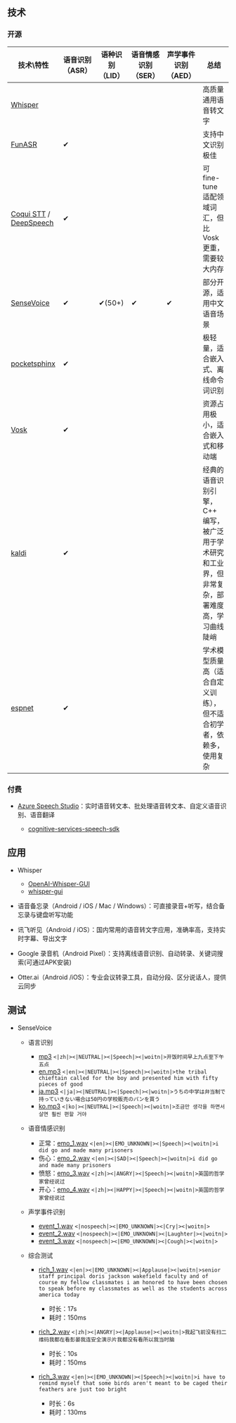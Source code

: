## 技术

### 开源

| 技术\特性 | 语音识别（ASR） | 语种识别（LID） | 语音情感识别（SER） | 声学事件识别（AED） | 总结 |
| --- | --- | --- | --- | --- | --- |
| [Whisper](https://github.com/openai/whisper) | | | | | 高质量通用语音转文字 |
| [FunASR](https://github.com/modelscope/FunASR) | ✔ | | | | 支持中文识别极佳 |
| [Coqui STT](https://github.com/coqui-ai/STT) / [DeepSpeech](https://github.com/mozilla/DeepSpeech) | ✔ | | | | 可 fine-tune 适配领域词汇，但比 Vosk 更重，需要较大内存 |
| [SenseVoice](https://github.com/FunAudioLLM/SenseVoice) | ✔ | ✔(50+) | ✔ | ✔ | 部分开源，适用中文语音场景 |
| [pocketsphinx](https://github.com/cmusphinx/pocketsphinx) | ✔ | | | | 极轻量，适合嵌入式、离线命令词识别 |
| [Vosk](https://alphacephei.com/vosk/) | ✔ | | | | 资源占用极小，适合嵌入式和移动端 |
| [kaldi](https://github.com/kaldi-asr/kaldi) | ✔ | | | | 经典的语音识别引擎，C++ 编写，被广泛用于学术研究和工业界，但非常复杂，部署难度高，学习曲线陡峭 |
| [espnet](https://github.com/espnet/espnet) | ✔ | | | | 学术模型质量高（适合自定义训练），但不适合初学者，依赖多，使用复杂 |

### 付费

- [Azure Speech Studio](https://speech.microsoft.com/portal)：实时语音转文本、批处理语音转文本、自定义语音识别、语音翻译

  - [cognitive-services-speech-sdk](https://github.com/Azure-Samples/cognitive-services-speech-sdk)

## 应用

- Whisper

  - [OpenAI-Whisper-GUI](https://github.com/rudymohammadbali/OpenAI-Whisper-GUI)
  - [whisper-gui](https://github.com/Pikurrot/whisper-gui)

- 语音备忘录（Android / iOS / Mac / Windows）：可直接录音+听写，结合备忘录与键盘听写功能
- 讯飞听见（Android / iOS）：国内常用的语音转文字应用，准确率高，支持实时字幕、导出文字
- Google 录音机（Android Pixel）：支持离线语音识别、自动转录、关键词搜索(可通过APK安装)
- Otter.ai（Android /iOS）：专业会议转录工具，自动分段、区分说话人，提供云同步

## 测试

- SenseVoice

  - 语言识别

    - [mp3](./assets/zh.mp3) `<|zh|><|NEUTRAL|><|Speech|><|woitn|>开饭时间早上九点至下午五点`
    - [en.mp3](./assets/en.mp3) `<|en|><|NEUTRAL|><|Speech|><|woitn|>the tribal chieftain called for the boy and presented him with fifty pieces of good`
    - [ja.mp3](./assets/ja.mp3) `<|ja|><|NEUTRAL|><|Speech|><|woitn|>うちの中学は弁当制で持っていきない場合は50円の学校販売のパンを買う`
    - [ko.mp3](./assets/ko.mp3) `<|ko|><|NEUTRAL|><|Speech|><|woitn|>조금만 생각을 하면서 살면 훨씬 편할 거야`

  - 语音情感识别

    - 正常：[emo_1.wav](./assets/emo_1.wav) `<|en|><|EMO_UNKNOWN|><|Speech|><|woitn|>i did go and made many prisoners`
    - 伤心：[emo_2.wav](./assets/emo_2.wav) `<|en|><|SAD|><|Speech|><|woitn|>i did go and made many prisoners`
    - 愤怒：[emo_3.wav](./assets/emo_3.wav) `<|zh|><|ANGRY|><|Speech|><|woitn|>英国的哲学家曾经说过`
    - 开心：[emo_4.wav](./assets/emo_4.wav) `<|zh|><|HAPPY|><|Speech|><|woitn|>英国的哲学家曾经说过`

  - 声学事件识别

    - [event_1.wav](./assets/event_1.wav) `<|nospeech|><|EMO_UNKNOWN|><|Cry|><|woitn|>`
    - [event_2.wav](./assets/event_2.wav) `<|nospeech|><|EMO_UNKNOWN|><|Laughter|><|woitn|>`
    - [event_3.wav](./assets/event_3.wav) `<|nospeech|><|EMO_UNKNOWN|><|Cough|><|woitn|>`

  - 综合测试

    - [rich_1.wav](./assets/rich_1.wav) `<|en|><|EMO_UNKNOWN|><|Applause|><|woitn|>senior staff principal doris jackson wakefield faculty and of course my fellow classmates i am honored to have been chosen to speak before my classmates as well as the students across america today`

      - 时长：17s
      - 耗时：150ms

    - [rich_2.wav](./assets/rich_2.wav) `<|zh|><|ANGRY|><|Applause|><|woitn|>我起飞前没有扫二维码我都在看彭晏我连安全演示片我都没有看所以我当时脑`

      - 时长：10s
      - 耗时：150ms

    - [rich_3.wav](./assets/rich_3.wav) `<|en|><|EMO_UNKNOWN|><|Speech|><|woitn|>i have to remind myself that some birds aren't meant to be caged their feathers are just too bright`

      - 时长：6s
      - 耗时：130ms

